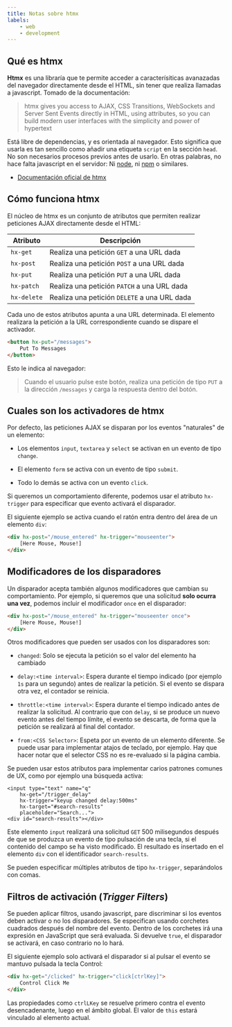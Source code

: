```yaml
---
title: Notas sobre htmx
labels:
    - web
    - development
---
```


## Qué es htmx

**Htmx** es una libraría que te permite acceder a caracterísiticas avanazadas
del navegador directamente desde el HTML, sin tener que realiza llamadas a
javascript. Tomado de la documentación:

> htmx gives you access to AJAX, CSS Transitions, WebSockets and
> Server Sent Events directly in HTML, using attributes, so you
> can build modern user interfaces with the simplicity and power
> of hypertext

Está libre de dependencias, y es orientada al navegador. Esto significa
que usarla es tan sencillo como añadir una etiqueta `script` en la
sección `head`. No son necesarios procesos previos antes de usarlo. En otras
palabras, no hace falta javascript en el servidor: Ni
[node](https://nodejs.org/es), ni [npm](https://www.npmjs.com/) o similares. 

- [Documentación oficial de htmx](https://htmx.org/docs/)

## Cómo funciona htmx

El núcleo de htmx es un conjunto de atributos que permiten realizar peticiones
AJAX directamente desde el HTML:

| Atributo    | Descripción                                   |
|-------------|-----------------------------------------------|
| `hx-get`    | Realiza una petición `GET` a una URL dada     |
| `hx-post`   | Realiza una petición `POST` a una URL dada    |
| `hx-put`    | Realiza una petición `PUT` a una URL dada     | 
| `hx-patch`  | Realiza una petición `PATCH` a una URL dada   | 
| `hx-delete` | Realiza una petición `DELETE` a una URL dada  |

Cada uno de estos atributos apunta a una URL determinada. El elemento
realizara la petición a la URL correspondiente cuando se dispare
el activador.

```html
<button hx-put="/messages">
    Put To Messages
</button>
```

Esto le indica al navegador:

> Cuando el usuario pulse este botón, realiza una petición de tipo `PUT`
> a la dirección `/messages` y carga la respuesta dentro del botón.

## Cuales son los activadores de htmx

Por defecto, las peticiones AJAX se disparan por los eventos "naturales" de un
elemento:

- Los elementos `input`, `textarea` y `select` se activan en un evento de tipo
  `change`.

- El elemento `form` se activa con un evento de tipo `submit`.

- Todo lo demás se activa con un evento `click`.

Si queremos un comportamiento diferente, podemos usar el atributo `hx-trigger`
para especificar que evento activará el disparador.


El siguiente ejemplo se activa cuando el ratón entra dentro del área
de un elemento `div`:

```html
<div hx-post="/mouse_entered" hx-trigger="mouseenter">
    [Here Mouse, Mouse!]
</div>
```

## Modificadores de los disparadores

Un disparador acepta también algunos modificadores que cambian su
comportamiento. Por ejemplo, si queremos que una solicitud **solo ocurra una
vez**, podemos incluir el modificador `once` en el disparador:

```html
<div hx-post="/mouse_entered" hx-trigger="mouseenter once">
    [Here Mouse, Mouse!]
</div>
```

Otros modificadores que pueden ser usados con los disparadores son:

- `changed`: Solo se ejecuta la petición so el valor del elemento ha cambiado

- `delay:<time interval>`: Espera durante el tiempo indicado (por ejemplo `1s` para
un segundo) antes de realizar la petición. Si el evento se dispara otra vez, el
contador se reinicia.

- `throttle:<time interval>`: Espera durante el tiempo indicado antes de realizar
la solicitud. Al contrario que con `delay`, si se produce un nuevo evento
antes del tiempo límite, el evento se descarta, de forma que la petición se
realizará al final del contador.

- `from:<CSS Selector>`: Espeta por un evento de un elemento diferente. Se puede usar
para implementar atajos de teclado, por ejemplo. Hay que hacer notar que el
selector CSS no es re-evaluado si la página cambia.

Se pueden usar estos atributos para implementar carios patrones comunes de UX,
como por ejemplo una búsqueda activa:

```
<input type="text" name="q"
    hx-get="/trigger_delay"
    hx-trigger="keyup changed delay:500ms"
    hx-target="#search-results"
    placeholder="Search...">
<div id="search-results"></div>
```

Este elemento `input` realizará una solicitud `GET` 500 milisegundos después de
que se produzca un evento de tipo pulsación de una tecla, si el contenido del
campo se ha visto modificado. El resultado es insertado en el elemento `div` con
el identificador `search-results`.

Se pueden especificar múltiples atributos de tipo `hx-trigger`, separándolos con
comas.

## Filtros de activación (_Trigger Filters_)

Se pueden aplicar filtros, usando javascript, pare discriminar si los eventos
deben activar o no los disparadores. Se especifican usando corchetes cuadrados
después del nombre del evento. Dentro de los corchetes irá una expresión en
JavaScript que será evaluada. Si devuelve `true`, el disparador se activará, en caso
contrario no lo hará.

El siguiente ejemplo solo activará el disparador si al pulsar el evento
se mantuvo pulsada la tecla Control:

```html
<div hx-get="/clicked" hx-trigger="click[ctrlKey]">
    Control Click Me
</div>
```

Las propiedades como `ctrlLKey` se resuelve primero contra el evento
desencadenante, luego en el ámbito global. El valor de `this` estará vinculado
al elemento actual.

